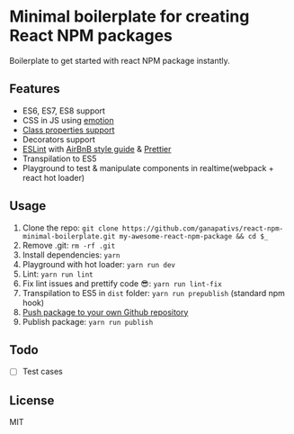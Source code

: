 # Minimal boilerplate for creating React NPM packages

Boilerplate to get started with react NPM package instantly.

## Features

- ES6, ES7, ES8 support
- CSS in JS using [emotion](https://github.com/emotion-js/emotion)
- [Class properties support](https://github.com/tc39/proposal-class-fields)
- Decorators support
- [ESLint](http://eslint.org/) with [AirBnB style guide](https://www.npmjs.com/package/eslint-config-airbnb) & [Prettier](https://github.com/prettier/prettier)
- Transpilation to ES5
- Playground to test & manipulate components in realtime(webpack + react hot loader)

## Usage

1. Clone the repo: `git clone https://github.com/ganapativs/react-npm-minimal-boilerplate.git my-awesome-react-npm-package && cd $_`
2. Remove .git: `rm -rf .git`
3. Install dependencies: `yarn`
4. Playground with hot loader: `yarn run dev`
5. Lint: `yarn run lint`
6. Fix lint issues and prettify code 😎: `yarn run lint-fix`
7. Transpilation to ES5 in `dist` folder: `yarn run prepublish` (standard npm hook)
8. [Push package to your own Github repository](https://help.github.com/articles/adding-an-existing-project-to-github-using-the-command-line/)
9. Publish package: `yarn run publish`

## Todo

- [ ] Test cases

## License

MIT
